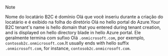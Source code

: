 > [!NOTE]
> <span data-ttu-id="10724-101">Nome do locatário B2C é domínio Olá que você inseriu durante a criação do locatário e é exibido na folha do diretório Olá no hello portal do Azure.</span><span class="sxs-lookup"><span data-stu-id="10724-101">Your B2C tenant's name is hello domain that you entered during tenant creation, and is displayed on hello directory blade in hello Azure portal.</span></span>  <span data-ttu-id="10724-102">Ele geralmente termina com sufixo Olá `.onmicrosoft.com`, por exemplo, `contosob2c.onmicrosoft.com`.</span><span class="sxs-lookup"><span data-stu-id="10724-102">It usually ends with hello suffix `.onmicrosoft.com`, for instance, `contosob2c.onmicrosoft.com`.</span></span>
> 
> 

